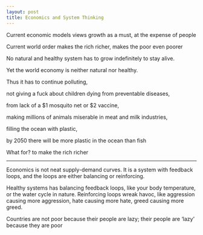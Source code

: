 ```yaml
---
layout: post
title: Economics and System Thinking
---
```



Current economic models views growth as a must, at the expense of people

Current world order makes the rich richer, makes the poor even poorer

No natural and healthy system has to grow indefinitely to stay alive. 

Yet the world economy is neither natural nor healthy. 

Thus it has to continue polluting, 

not giving a fuck about children dying from preventable diseases, 

from lack of a $1 mosquito net or $2 vaccine, 

making millions of animals miserable in meat and milk industries, 

filling the ocean with plastic,

by 2050 there will be more plastic in the ocean than fish

What for? to make the rich richer

---

Economics is not neat supply-demand curves. It is a system with feedback loops, and the loops are either balancing or reinforcing. 

Healthy systems has balancing feedback loops, like your body temperature, or the water cycle in nature. Reinforcing loops wreak havoc, like aggression causing more aggression, hate causing more hate, greed causing more greed. 

Countries are not poor because their people are lazy; their people are ‘lazy’ because they are poor


